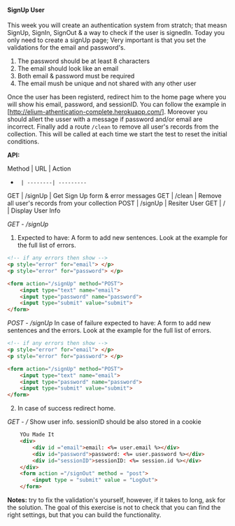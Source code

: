 #### SignUp User

This week you will create an authentication system from stratch; that measn SignUp, SignIn, SignOut & a way to check if the user is signedIn. Today you only need to create a signUp page; Very important is that you set the validations for the email and password's.
1. The password should be at least 8 characters
2. The email should look like an email
3. Both email & password must be required
4. The email mush be unique and not shared with any other user

Once the user has been registerd, redirect him to the home page where you will show his email, password, and sessionID. You can follow the example in [http://elium-athentication-complete.herokuapp.com/]. Moreover you should allert the usser with a message if password and/or email are incorrect. Finally add a route ```/clean``` to remove all user's records from the collection. This will be called at each time we start the test to reset the initial conditions.

**API:**

Method | URL     | Action
-      | --------| ---------
GET    | /signUp | Get Sign Up form & error messages
GET    | /clean  | Remove all user's records from your collection
POST   | /signUp | Resiter User
GET    | /       | Display User Info

*GET  - /signUp*
1. Expected to have: A form to add new sentences. Look at the example for the full list of errors.

```html
<!-- if any errors then show -->
<p style="error" for="email"> </p>
<p style="error" for="password"> </p>

<form action="/signUp" method="POST">
    <input type="text" name="email">
    <input type="password" name="password">
    <input type="submit" value="submit">
</form>
```

*POST  - /signUp*
In case of failure expected to have: A form to add new sentences and the errors. Look at the example for the full list of errors.
```html
<!-- if any errors then show -->
<p style="error" for="email"> </p>
<p style="error" for="password"> </p>

<form action="/signUp" method="POST">
    <input type="text" name="email">
    <input type="password" name="password">
    <input type="submit" value="submit">
</form>
```
2. In case of success redirect home.

*GET  - /*
Show user info. sessionID should be also stored in a cookie
```html
    YOu Made It
    <div>
        <div id ="email">email: <%= user.email %></div>
        <div id="password">password: <%= user.password %></div>
        <div id="sessionID">sessionID: <%= session.id %></div>
    </div>
    <form action ="/signOut" method = "post">
        <input type = "submit" value = "LogOut">
    </form>

```

**Notes:** try to fix the validation's yourself, however, if it takes to long, ask for the solution. The goal of this exercise is not to check that you can find the right settings, but that you can build the functionality.